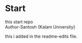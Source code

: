 # Start
this start repo
<br>
Author-Santosh {Kalam University}



this i added in the readme-edits file.
